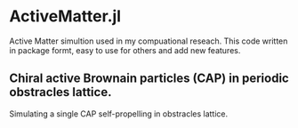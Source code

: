 # ActiveMatter.jl
Active Matter simultion used in my compuational reseach. This code written in  package formt, easy to use for others and add new features. 

## Chiral active Brownain particles (CAP) in periodic obstracles lattice. 
Simulating a single CAP self-propelling in obstracles lattice. 
